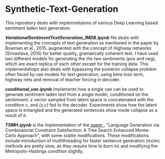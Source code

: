 # Synthetic-Text-Generation

This repository deals with implemnetaions of various Deep Learning based sentiment laden text generation.

***VariationalSentimentTextGeneration_IMDB.ipynb*** file deals with implementing the concepts of text generation as mentioned in the paper by Bowman et al., 2015,
augmented with the concept of Highway networks (Srivastava, 2015) for better quality, gramatically coherent text.
I have used two different models for generating the the two sentiments (pos and neg), which are exact replica of each other except for the training data.
This implementatiopn also deals with bypassing the posterior collapse problem often faced by vae models for text generation, using beta-loss term, highway nets and removal of teacher forcing in decoder.


***conditional_vae.ipynb*** implements how a single vae can be used to generate sentiment laden text from a single model, conditioned on the sentimnent. _z_ vector sampled from latent space is concatenated with the condition _c_, and _(z,c)_ fed to the decoder. Experiments show how the latent space is entangled and the generated sentences show mode collapse as a result of it.



***TSMH.ipynb*** is the implementation of the <a href="https://arxiv.org/pdf/2011.12334.pdf"> paper </a>, "Language Generation via Combinatorial Constraint Satisfaction: A Tree Search Enhanced Monte-Carlo Approach", with some subtle modifications. These modifications include introduction of multithreading for faster sentence generation (mcmc methods are pretty slow, as they require time to _burn in_) and modifying the Metropolis-Hastings condition slightly.

